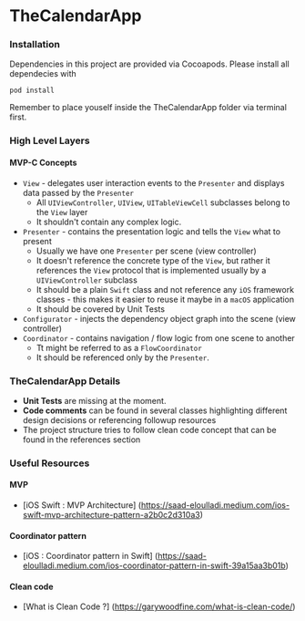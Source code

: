 # TheCalendarApp

### Installation

Dependencies in this project are provided via Cocoapods. Please install all dependecies with

`
pod install
`

Remember to place youself inside the TheCalendarApp folder via terminal first.

### High Level Layers

#### MVP-C Concepts

* `View` - delegates user interaction events to the `Presenter` and displays data passed by the `Presenter`
    * All `UIViewController`, `UIView`, `UITableViewCell` subclasses belong to the `View` layer
    * It shouldn't contain any complex logic.
* `Presenter` - contains the presentation logic and tells the `View` what to present
    * Usually we have one `Presenter` per scene (view controller)
    * It doesn't reference the concrete type of the `View`, but rather it references the `View` protocol that is implemented usually by a `UIViewController` subclass
    * It should be a plain `Swift` class and not reference any `iOS` framework classes - this makes it easier to reuse it maybe in a `macOS` application
    * It should be covered by Unit Tests
* `Configurator` - injects the dependency object graph into the scene (view controller)
* `Coordinator` - contains navigation / flow logic from one scene to another
    * Tt might be referred to as a `FlowCoordinator`
    * It should be referenced only by the `Presenter`.

### TheCalendarApp Details

* __Unit Tests__ are missing at the moment.
* __Code comments__ can be found in several classes highlighting different design decisions or referencing followup resources
* The project structure tries to follow clean code concept that can be found in the references section

### Useful Resources

#### MVP
* [iOS Swift : MVP Architecture] (https://saad-eloulladi.medium.com/ios-swift-mvp-architecture-pattern-a2b0c2d310a3)

#### Coordinator pattern
* [iOS : Coordinator pattern in Swift] (https://saad-eloulladi.medium.com/ios-coordinator-pattern-in-swift-39a15aa3b01b)

#### Clean code
* [What is Clean Code ?] (https://garywoodfine.com/what-is-clean-code/)
